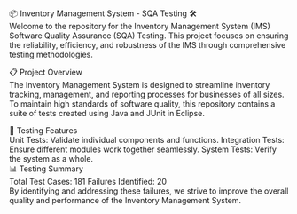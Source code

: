 📦 Inventory Management System - SQA Testing 🛠️<br>
Welcome to the repository for the Inventory Management System (IMS) Software Quality Assurance (SQA) Testing. This project focuses on ensuring the reliability, efficiency, and robustness of the IMS through comprehensive testing methodologies.

📋 Project Overview<br>
The Inventory Management System is designed to streamline inventory tracking, management, and reporting processes for businesses of all sizes. To maintain high standards of software quality, this repository contains a suite of tests created using Java and JUnit in Eclipse.

🧪 Testing Features<br>
Unit Tests: Validate individual components and functions.
Integration Tests: Ensure different modules work together seamlessly.
System Tests: Verify the system as a whole.<br>
📊 Testing Summary<br>
Total Test Cases: 181
Failures Identified: 20<br>
By identifying and addressing these failures, we strive to improve the overall quality and performance of the Inventory Management System.
